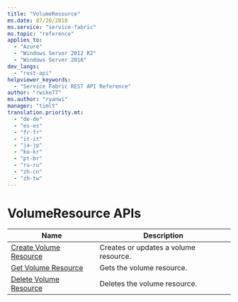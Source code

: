 ```yaml
---
title: "VolumeResource"
ms.date: 07/20/2018
ms.service: "service-fabric"
ms.topic: "reference"
applies_to: 
  - "Azure"
  - "Windows Server 2012 R2"
  - "Windows Server 2016"
dev_langs: 
  - "rest-api"
helpviewer_keywords: 
  - "Service Fabric REST API Reference"
author: "rwike77"
ms.author: "ryanwi"
manager: "timlt"
translation.priority.mt: 
  - "de-de"
  - "es-es"
  - "fr-fr"
  - "it-it"
  - "ja-jp"
  - "ko-kr"
  - "pt-br"
  - "ru-ru"
  - "zh-cn"
  - "zh-tw"
---
```

# VolumeResource APIs

| Name | Description |
| --- | --- |
| [Create Volume Resource](sfclient-v63-api-createvolumeresource.md) | Creates or updates a volume resource.<br/> |
| [Get Volume Resource](sfclient-v63-api-getvolumeresource.md) | Gets the volume resource.<br/> |
| [Delete Volume Resource](sfclient-v63-api-deletevolumeresource.md) | Deletes the volume resource.<br/> |

